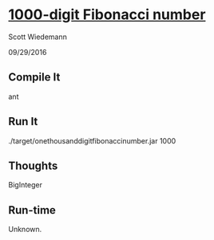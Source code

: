 # [1000-digit Fibonacci number](http://projecteuler.net/problem=25)
Scott Wiedemann

09/29/2016

## Compile It
ant


## Run It
./target/onethousanddigitfibonaccinumber.jar 1000

## Thoughts
BigInteger

## Run-time
Unknown.
